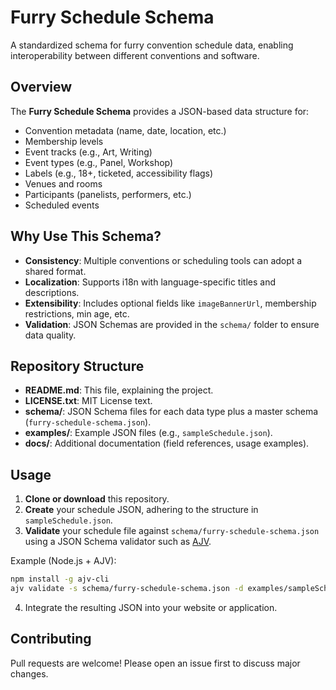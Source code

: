 # Furry Schedule Schema

A standardized schema for furry convention schedule data, enabling interoperability between different conventions and software.

## Overview

The **Furry Schedule Schema** provides a JSON-based data structure for:
- Convention metadata (name, date, location, etc.)
- Membership levels
- Event tracks (e.g., Art, Writing)
- Event types (e.g., Panel, Workshop)
- Labels (e.g., 18+, ticketed, accessibility flags)
- Venues and rooms
- Participants (panelists, performers, etc.)
- Scheduled events

## Why Use This Schema?

- **Consistency**: Multiple conventions or scheduling tools can adopt a shared format.
- **Localization**: Supports i18n with language-specific titles and descriptions.
- **Extensibility**: Includes optional fields like `imageBannerUrl`, membership restrictions, min age, etc.
- **Validation**: JSON Schemas are provided in the `schema/` folder to ensure data quality.

## Repository Structure

- **README.md**: This file, explaining the project.
- **LICENSE.txt**: MIT License text.
- **schema/**: JSON Schema files for each data type plus a master schema (`furry-schedule-schema.json`).
- **examples/**: Example JSON files (e.g., `sampleSchedule.json`).
- **docs/**: Additional documentation (field references, usage examples).

## Usage

1. **Clone or download** this repository.
2. **Create** your schedule JSON, adhering to the structure in `sampleSchedule.json`.
3. **Validate** your schedule file against `schema/furry-schedule-schema.json` using a JSON Schema validator such as [AJV](https://ajv.js.org/).

Example (Node.js + AJV):

```bash
npm install -g ajv-cli
ajv validate -s schema/furry-schedule-schema.json -d examples/sampleSchedule.json
```
4. Integrate the resulting JSON into your website or application.

## Contributing
Pull requests are welcome! Please open an issue first to discuss major changes.